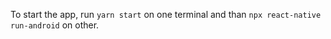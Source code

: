 To start the app, run ```yarn start``` on one terminal and than ```npx react-native run-android``` on other.
